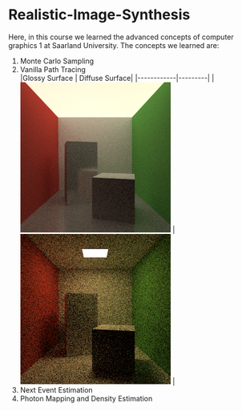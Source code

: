 # Realistic-Image-Synthesis
Here, in this course we learned the advanced concepts of computer graphics 1 at Saarland University. The concepts we learned are:<br/>
1. Monte Carlo Sampling <br/>
2. Vanilla Path Tracing <br/>
|Glossy Surface | Diffuse Surface|
|------------|---------|
| <img src="imgs/PT/cornell_box_glossy_100.png" width="300" height="300">  |  <img src="imgs/PT/cornell_box_100.png" width="300" height="300"> |
3. Next Event Estimation <br/>
4. Photon Mapping and Density Estimation <br/>
